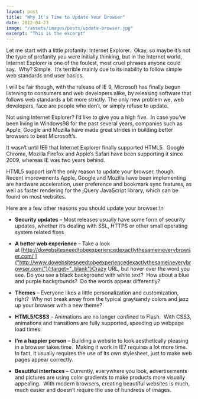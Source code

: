 ```yaml
---
layout: post
title: "Why It's Time to Update Your Browser"
date: 2012-04-23
image: "/assets/images/posts/update-browser.jpg"
excerpt: "This is the excerpt"
---
```

Let me start with a little profanity: Internet Explorer.  Okay, so maybe it’s not the type of profanity you were initially thinking, but in the Internet world, Internet Explorer is one of the foulest, most cruel phrases anyone could say.  Why? Simple.  It’s terrible mainly due to its inability to follow simple web standards and user basics.

I will be fair though, with the release of IE 9, Microsoft has finally begun listening to consumers and web developers alike, by releasing software that follows web standards a bit more strictly. The only new problem we, web developers, face are people who don’t, or simply refuse to update.

Not using Internet Explorer? I’d like to give you a high five.  In case you’ve been living in Windows98 for the past several years, companies such as Apple, Google and Mozilla have made great strides in building better browsers to best Microsoft’s.

It wasn’t until IE9 that Internet Explorer finally supported HTML5.  Google Chrome, Mozilla Firefox and Apple’s Safari have been supporting it since 2009, whereas IE was two years behind.

HTML5 support isn’t the only reason to update your browser, though.  Recent improvements Apple, Google and Mozilla have been implementing are hardware acceleration, user preference and bookmark sync features, as well as faster rendering for the jQuery JavaScript library, which can be found on most websites.

Here are a few other reasons you should update your browser:\n

*   **Security updates** – Most releases usually have some form of security updates, whether it’s dealing with SSL, HTTPS or other small operating system related fixes

*   **A better web experience** – Take a look at [http://dowebsitesneedtobeexperiencedexactlythesameineverybrowser.com/ ]("http://www.dowebsitesneedtobeexperiencedexactlythesameineverybrowser.com/"){:target="_blank"}Crazy URL, but hover over the word you see. Do you see a black background with white text?  How about a blue and purple backgrounds?  Do the words appear differently?

*   **Themes** – Everyone likes a little personalization and customization, right?  Why not break away from the typical gray/sandy colors and jazz up your browser with a new theme?

*   **HTML5/CSS3** – Animations are no longer confined to Flash.  With CSS3, animations and transitions are fully supported, speeding up webpage load times.

*   **I’m a happier person** – Building a website to look aesthetically pleasing in a browser takes time.  Making it work in IE7 requires a lot more time.  In fact, it usually requires the use of its own stylesheet, just to make web pages appear correctly.

*   **Beautiful interfaces** – Currently, everywhere you look, advertisements and pictures are using color gradients to make products more visually appealing.  With modern browsers, creating beautiful websites is much, much easier and doesn’t require the use of hundreds of images.